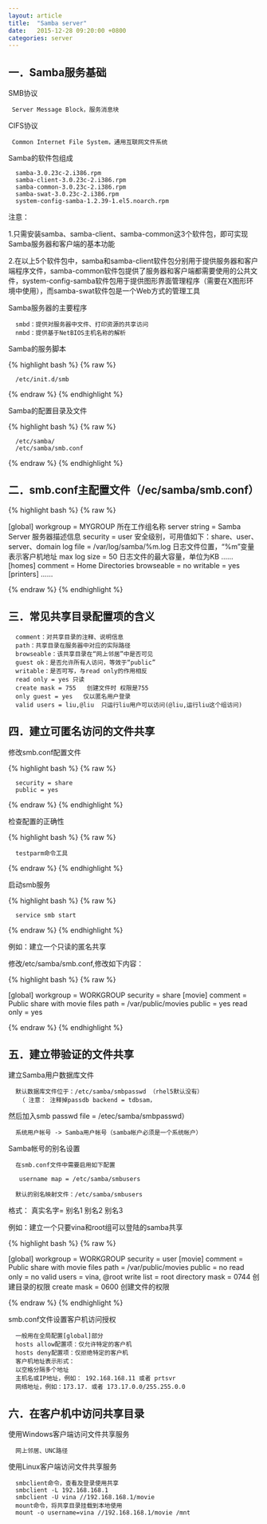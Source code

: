 ```yaml
---
layout: article
title:  "Samba server"
date:   2015-12-28 09:20:00 +0800
categories: server
---
```



## 一．Samba服务基础 ##

SMB协议

     Server Message Block，服务消息块

CIFS协议

     Common Internet File System，通用互联网文件系统

Samba的软件包组成

      samba-3.0.23c-2.i386.rpm
      samba-client-3.0.23c-2.i386.rpm
      samba-common-3.0.23c-2.i386.rpm
      samba-swat-3.0.23c-2.i386.rpm
      system-config-samba-1.2.39-1.el5.noarch.rpm

注意：

1.只需安装samba、samba-client、samba-common这3个软件包，即可实现Samba服务器和客户端的基本功能

2.在以上5个软件包中，samba和samba-client软件包分别用于提供服务器和客户端程序文件，samba-common软件包提供了服务器和客户端都需要使用的公共文件，system-config-samba软件包用于提供图形界面管理程序（需要在X图形环境中使用），而samba-swat软件包是一个Web方式的管理工具

Samba服务器的主要程序

      smbd：提供对服务器中文件、打印资源的共享访问
      nmbd：提供基于NetBIOS主机名称的解析

Samba的服务脚本

{% highlight bash %}
{% raw %}

      /etc/init.d/smb

{% endraw %}
{% endhighlight %}

Samba的配置目录及文件

{% highlight bash %}
{% raw %}

      /etc/samba/
      /etc/samba/smb.conf
 
{% endraw %}
{% endhighlight %}

## 二．smb.conf主配置文件（/ec/samba/smb.conf） ##

{% highlight bash %}
{% raw %}

[global]
   workgroup = MYGROUP  所在工作组名称
   server string = Samba Server   服务器描述信息
 security = user   安全级别，可用值如下：share、user、server、domain
   log file = /var/log/samba/%m.log  日志文件位置，“%m”变量表示客户机地址
   max log size = 50  日志文件的最大容量，单位为KB
   ……
[homes]
   comment = Home Directories
   browseable = no
   writable = yes
[printers]
   ……
  
{% endraw %}
{% endhighlight %}

## 三．常见共享目录配置项的含义 ##

      comment：对共享目录的注释、说明信息
      path：共享目录在服务器中对应的实际路径
      browseable：该共享目录在“网上邻居”中是否可见
      guest ok：是否允许所有人访问，等效于“public”
      writable：是否可写，与read only的作用相反
      read only = yes 只读     
      create mask = 755   创建文件时 权限是755
      only guest = yes   仅以匿名用户登录
      valid users = liu,@liu  只运行liu用户可以访问(@liu,运行liu这个组访问)
 
## 四．建立可匿名访问的文件共享 ##

修改smb.conf配置文件

{% highlight bash %}
{% raw %}

      security = share
      public = yes
  
{% endraw %}
{% endhighlight %}

检查配置的正确性

{% highlight bash %}
{% raw %}

      testparm命令工具
  
{% endraw %}
{% endhighlight %}

启动smb服务

{% highlight bash %}
{% raw %}

      service smb start
  
{% endraw %}
{% endhighlight %}

例如：建立一个只读的匿名共享

修改/etc/samba/smb.conf,修改如下内容：

{% highlight bash %}
{% raw %}

[global]
   workgroup = WORKGROUP
   security = share
[movie]
   comment = Public share with movie files
   path = /var/public/movies
   public = yes
   read only = yes
  
{% endraw %}
{% endhighlight %}
 
## 五．建立带验证的文件共享 ##
 
建立Samba用户数据库文件

      默认数据库文件位于：/etc/samba/smbpasswd （rhel5默认没有）
       （ 注意： 注释掉passdb backend = tdbsam，

然后加入smb passwd file = /etec/samba/smbpasswd）

      系统用户帐号 -> Samba用户帐号（samba帐户必须是一个系统帐户）

Samba帐号的别名设置

      在smb.conf文件中需要启用如下配置

       username map = /etc/samba/smbusers

      默认的别名映射文件：/etc/samba/smbusers

格式： 真实名字= 别名1   别名2   别名3  

例如：建立一个只要vina和root组可以登陆的samba共享

{% highlight bash %}
{% raw %}

[global]
   workgroup = WORKGROUP
   security = user
[movie]
   comment = Public share with movie files
   path = /var/public/movies
   public = no
   read only = no
   valid users = vina, @root
   write list = root
   directory mask = 0744   创建目录的权限
   create mask = 0600      创建文件的权限
  
{% endraw %}
{% endhighlight %}

smb.conf文件设置客户机访问授权

      一般用在全局配置[global]部分
      hosts allow配置项：仅允许特定的客户机
      hosts deny配置项：仅拒绝特定的客户机
      客户机地址表示形式：
      以空格分隔多个地址
      主机名或IP地址，例如： 192.168.168.11 或者 prtsvr
      网络地址，例如：173.17. 或者 173.17.0.0/255.255.0.0
 
## 六．在客户机中访问共享目录 ##

使用Windows客户端访问文件共享服务

      网上邻居、UNC路径

使用Linux客户端访问文件共享服务

      smbclient命令，查看及登录使用共享
      smbclient -L 192.168.168.1
      smbclient -U vina //192.168.168.1/movie
      mount命令，将共享目录挂载到本地使用
      mount -o username=vina //192.168.168.1/movie /mnt